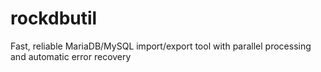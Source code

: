 # rockdbutil
Fast, reliable MariaDB/MySQL import/export tool with parallel processing and automatic error recovery
